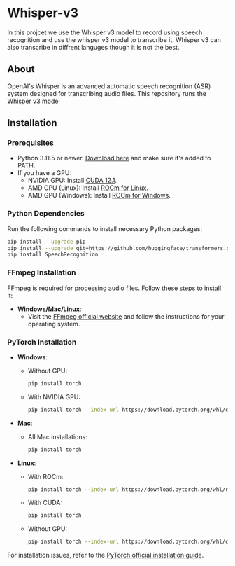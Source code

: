 
# Whisper-v3
In this projcet we use the Whisper v3 model to record using speech recognition and use the whisper v3 model to transcribe it. Whisper v3 can also transcribe in diffrent languges though it is not the best.
## About
OpenAI's Whisper is an advanced automatic speech recognition (ASR) system designed for transcribing audio files. This repository runs the Whisper v3 model

## Installation

### Prerequisites
- Python 3.11.5 or newer. [Download here](https://www.python.org/downloads/release/python-3120/) and make sure it's added to PATH.
- If you have a GPU:
  - NVIDIA GPU: Install [CUDA 12.1](https://developer.nvidia.com/cuda-12-1-0-download-archive?target_os=Windows).
  - AMD GPU (Linux): Install [ROCm for Linux](https://rocm.docs.amd.com/en/docs-5.6.0/deploy/linux/install_overview.html).
  - AMD GPU (Windows): Install [ROCm for Windows](https://rocm.docs.amd.com/en/docs-5.6.0/deploy/windows/index.html).

### Python Dependencies
Run the following commands to install necessary Python packages:
```bash
pip install --upgrade pip
pip install --upgrade git+https://github.com/huggingface/transformers.git accelerate datasets[audio]
pip install SpeechRecognition
```
### FFmpeg Installation
FFmpeg is required for processing audio files. Follow these steps to install it:
- **Windows/Mac/Linux**: 
  - Visit the [FFmpeg official website](https://ffmpeg.org/download.html) and follow the instructions for your operating system.
### PyTorch Installation
- **Windows**:
  - Without GPU:
    ```bash
    pip install torch
    ```
  - With NVIDIA GPU:
    ```bash
    pip install torch --index-url https://download.pytorch.org/whl/cu121
    ```

- **Mac**:
  - All Mac installations:
    ```bash
    pip install torch
    ```

- **Linux**:
  - With ROCm:
    ```bash
    pip install torch --index-url https://download.pytorch.org/whl/rocm5.6
    ```
  - With CUDA:
    ```bash
    pip install torch
    ```
  - Without GPU:
    ```bash
    pip install torch --index-url https://download.pytorch.org/whl/cpu
    ```

For installation issues, refer to the [PyTorch official installation guide](https://pytorch.org/get-started/locally/).
